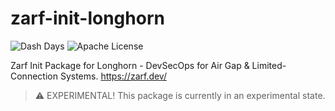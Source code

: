 # zarf-init-longhorn

![Dash Days](https://img.shields.io/badge/Dash%20Days-best--project-blueviolet)
![Apache License](https://img.shields.io/github/license/defenseunicorns/zarf-package-bare-metal)

Zarf Init Package for Longhorn - DevSecOps for Air Gap &amp; Limited-Connection Systems. https://zarf.dev/

> :warning: EXPERIMENTAL!  This package is currently in an experimental state.
